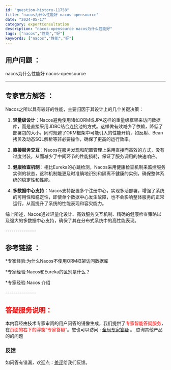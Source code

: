 ```yaml
---
id: "question-history-11758"
title: "nacos为什么性能好 nacos-opensource"
date: "2024-05-17"
category: expertConsultation
description: "nacos-opensource nacos为什么性能好"
tags: ["nacos","性能","好"]
keywords: ["nacos","性能","好"]
---
```


## 用户问题 ： 
 nacos为什么性能好 nacos-opensource 

---------------
## 专家官方解答 ：

Nacos之所以具有较好的性能，主要归因于其设计上的几个关键决策：

1. **轻量级设计**：Nacos避免使用诸如ORM或JPA这样的重量级框架来访问数据库，而是直接采用JDBC结合连接池的方式。这样做有效减少了依赖，降低了部署包的大小，同时规避了ORM框架中可能引入的性能开销，如反射、Bean拷贝及动态SQL解析等非必要操作，确保了更高的运行效率。

2. **直接服务交互**：Nacos在服务发现和配置管理上采用直接而高效的方式，没有过度封装，从而减少了中间环节的性能损耗，保证了服务调用的快速响应。

3. **健康检查机制**：相比Eureka的心跳检测，Nacos采用健康检查机制来监控服务实例的状态，这种机制能更及时准确地识别和隔离不健康的实例，确保整体系统的稳定性和性能。

4. **多数据中心支持**：Nacos支持配置多个注册中心，实现多活部署，增强了系统的可用性和稳定性，即使单个数据中心发生故障，也不会影响整体服务的正常运行，从而提升了系统的性能表现和容灾能力。

综上所述，Nacos通过轻量化设计、高效服务交互机制、精确的健康检查策略以及强大的多数据中心支持，确保了其在分布式系统中的高性能表现。


<font color="#949494">---------------</font> 


## 参考链接 ：

*专家经验:为什么Nacos不使用ORM框架访问数据库 
 
 *专家经验:Nacos和Eureka的区别是什么？ 
 
 *专家经验:Nacos 介绍 


 <font color="#949494">---------------</font> 
 


## <font color="#FF0000">答疑服务说明：</font> 

本内容经由技术专家审阅的用户问答的镜像生成，我们提供了<font color="#FF0000">专家智能答疑服务</font>，在<font color="#FF0000">页面的右下的浮窗”专家答疑“</font>。您也可以访问 : [全局专家答疑](https://opensource.alibaba.com/chatBot) 。 咨询其他产品的的问题

### 反馈
如问答有错漏，欢迎点：[差评](https://ai.nacos.io/user/feedbackByEnhancerGradePOJOID?enhancerGradePOJOId=13785)给我们反馈。
